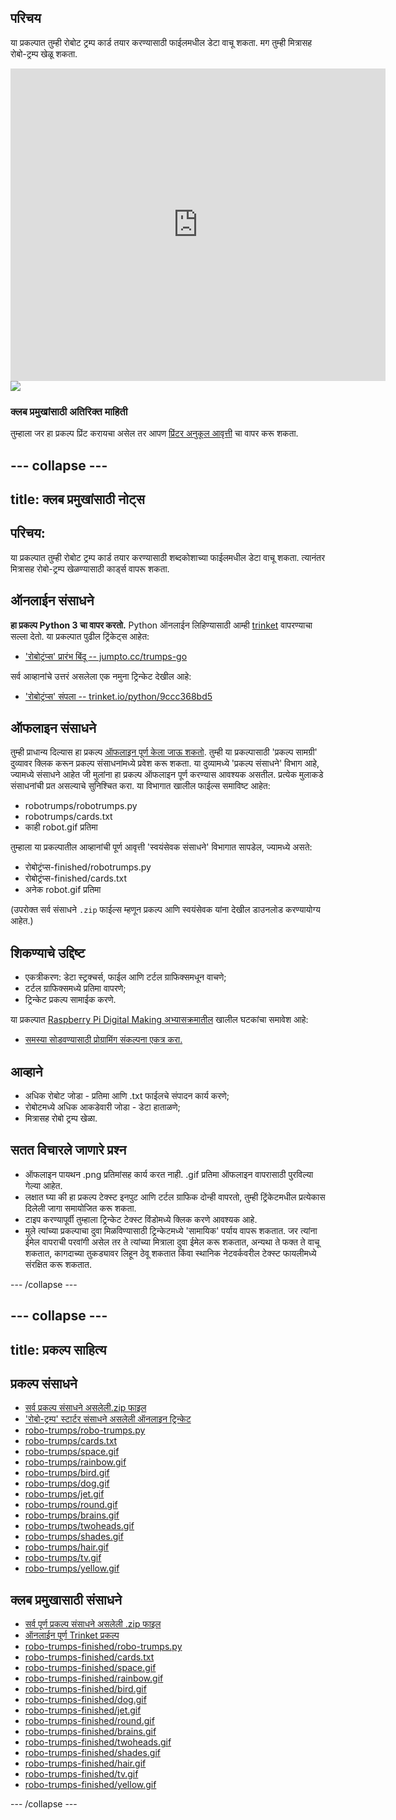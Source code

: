 ## परिचय

या प्रकल्पात तुम्ही रोबोट ट्रम्प कार्ड तयार करण्यासाठी फाईलमधील डेटा वाचू शकता. मग तुम्ही मित्रासह रोबो-ट्रम्प खेळू शकता.

<div class="trinket">
  <iframe src="https://trinket.io/embed/python/9ccc368bd5?outputOnly=true&start=result" width="600" height="500" frameborder="0" marginwidth="0" marginheight="0" allowfullscreen>
  </iframe>
  <img src="प्रतिमा/robotrumps-finished.png">
</div>

### क्लब प्रमुखांसाठी अतिरिक्त माहिती

तुम्हाला जर हा प्रकल्प प्रिंट करायचा असेल तर आपण [प्रिंटर अनुकूल आवृत्ती](https://projects.raspberrypi.org/mr-IN/projects/robo-trumps/print) चा वापर करू शकता.

--- collapse ---
---
title: क्लब प्रमुखांसाठी नोट्स
---

## परिचय:

या प्रकल्पात तुम्ही रोबोट ट्रम्प कार्ड तयार करण्यासाठी शब्दकोशाच्या फाईलमधील डेटा वाचू शकता. त्यानंतर मित्रासह रोबो-ट्रम्प खेळण्यासाठी कार्ड्स वापरू शकता.

## ऑनलाईन संसाधने

**हा प्रकल्प Python 3 चा वापर करतो.** Python ऑनलाईन लिहिण्यासाठी आम्ही [trinket](https://trinket.io/) वापरण्याचा सल्ला देतो. या प्रकल्पात पुढील ट्रिंकेट्स आहेत:

* ['रोबोट्रंप्स' प्रारंभ बिंदू -- jumpto.cc/trumps-go](http://jumpto.cc/trumps-go)

सर्व आव्हानांचे उत्तरं असलेला एक नमुना ट्रिन्केट देखील आहे:

* ['रोबोट्रंप्स' संपला -- trinket.io/python/9ccc368bd5](https://trinket.io/python/9ccc368bd5)

## ऑफलाइन संसाधने

तुम्ही प्राधान्य दिल्यास हा प्रकल्प [ऑफलाइन पूर्ण केला जाऊ शकतो](https://www.codeclubprojects.org/en-GB/resources/python-working-offline/). तुम्ही या प्रकल्पासाठी 'प्रकल्प सामग्री' दुव्यावर क्लिक करून प्रकल्प संसाधनांमध्ये प्रवेश करू शकता. या दुव्यामध्ये 'प्रकल्प संसाधने' विभाग आहे, ज्यामध्ये संसाधने आहेत जी मुलांना हा प्रकल्प ऑफलाइन पूर्ण करण्यास आवश्यक असतील. प्रत्येक मुलाकडे संसाधनांची प्रत असल्याचे सुनिश्चित करा. या विभागात खालील फाईल्स समाविष्ट आहेत:

* robotrumps/robotrumps.py
* robotrumps/cards.txt
* काही robot.gif प्रतिमा

तुम्हाला या प्रकल्पातील आव्हानांची पूर्ण आवृत्ती 'स्वयंसेवक संसाधने' विभागात सापडेल, ज्यामध्ये असते:

* रोबोट्रंप्स-finished/robotrumps.py
* रोबोट्रंप्स-finished/cards.txt
* अनेक robot.gif प्रतिमा

(उपरोक्त सर्व संसाधने `.zip` फाईल्स म्हणून प्रकल्प आणि स्वयंसेवक यांना देखील डाउनलोड करण्यायोग्य आहेत.)

## शिकण्याचे उद्दिष्ट

* एकत्रीकरण: डेटा स्ट्रक्चर्स, फाईल आणि टर्टल ग्राफिक्समधून वाचणे;
* टर्टल ग्राफिक्समध्ये प्रतिमा वापरणे;
* ट्रिन्केट प्रकल्प सामाईक करणे.

या प्रकल्पात [Raspberry Pi Digital Making अभ्यासक्रमातील](http://rpf.io/curriculum) खालील घटकांचा समावेश आहे:

* [समस्या सोडवण्यासाठी प्रोग्रामिंग संकल्पना एकत्र करा.](https://www.raspberrypi.org/curriculum/programming/builder)

## आव्हाने

* अधिक रोबोट जोडा - प्रतिमा आणि .txt फाईलचे संपादन कार्य करणे;
* रोबोटमध्ये अधिक आकडेवारी जोडा - डेटा हाताळणे;
* मित्रासह रोबो ट्रम्प खेळा.

## सतत विचारले जाणारे प्रश्न

* ऑफलाइन पायथन .png प्रतिमांसह कार्य करत नाही. .gif प्रतिमा ऑफलाइन वापरासाठी पुरविल्या गेल्या आहेत.
* लक्षात घ्या की हा प्रकल्प टेक्स्ट इनपुट आणि टर्टल ग्राफिक दोन्ही वापरतो, तुम्ही ट्रिंकेटमधील प्रत्येकास दिलेली जागा समायोजित करू शकता.
* टाइप करण्यापूर्वी तुम्हाला ट्रिन्केट टेक्स्ट विंडोमध्ये क्लिक करणे आवश्यक आहे.
* मुले त्यांच्या प्रकल्पाचा दुवा मिळविण्यासाठी ट्रिन्केटमध्ये 'सामायिक' पर्याय वापरू शकतात. जर त्यांना ईमेल वापराची परवांगी असेल तर ते त्यांच्या मित्राला दुवा ईमेल करू शकतात, अन्यथा ते फक्त ते वाचू शकतात, कागदाच्या तुकड्यावर लिहून ठेवू शकतात किंवा स्थानिक नेटवर्कवरील टेक्स्ट फायलीमध्ये संरक्षित करू शकतात.

--- /collapse ---

--- collapse ---
---
title: प्रकल्प साहित्य
---

## प्रकल्प संसाधने

* [सर्व प्रकल्प संसाधने असलेली.zip फाइल](resources/robo-trumps-project-resources.zip)
* ['रोबो-ट्रम्प' स्टार्टर संसाधने असलेली ऑनलाइन ट्रिन्केट](http://jumpto.cc/trumps-go)
* [robo-trumps/robo-trumps.py](resources/robo-trumps-robo-trumps.py)
* [robo-trumps/cards.txt](resources/robo-trumps-cards.txt)
* [robo-trumps/space.gif](resources/robo-trumps-space.gif)
* [robo-trumps/rainbow.gif](resources/robo-trumps-rainbow.gif)
* [robo-trumps/bird.gif](resources/robo-trumps-bird.gif)
* [robo-trumps/dog.gif](resources/robo-trumps-dog.gif)
* [robo-trumps/jet.gif](resources/robo-trumps-jet.gif)
* [robo-trumps/round.gif](resources/robo-trumps-round.gif)
* [robo-trumps/brains.gif](resources/robo-trumps-brains.gif)
* [robo-trumps/twoheads.gif](resources/robo-trumps-twoheads.gif)
* [robo-trumps/shades.gif](resources/robo-trumps-shades.gif)
* [robo-trumps/hair.gif](resources/robo-trumps-hair.gif)
* [robo-trumps/tv.gif](resources/robo-trumps-tv.gif)
* [robo-trumps/yellow.gif](resources/robo-trumps-yellow.gif)

## क्लब प्रमुखासाठी संसाधने

* [सर्व पूर्ण प्रकल्प संसाधने असलेली .zip फाइल](resources/robotrumps-volunteer-resources.zip)
* [ऑनलाईन पूर्ण Trinket प्रकल्प](https://trinket.io/python/9ccc368bd5)
* [robo-trumps-finished/robo-trumps.py](resources/robo-trumps-finished-robo-trumps.py)
* [robo-trumps-finished/cards.txt](resources/robo-trumps-finished-cards.txt)
* [robo-trumps-finished/space.gif](resources/robo-trumps-finished-space.gif)
* [robo-trumps-finished/rainbow.gif](resources/robo-trumps-finished-rainbow.gif)
* [robo-trumps-finished/bird.gif](resources/robo-trumps-finished-bird.gif)
* [robo-trumps-finished/dog.gif](resources/robo-trumps-finished-dog.gif)
* [robo-trumps-finished/jet.gif](resources/robo-trumps-finished-jet.gif)
* [robo-trumps-finished/round.gif](resources/robo-trumps-finished-round.gif)
* [robo-trumps-finished/brains.gif](resources/robo-trumps-finished-brains.gif)
* [robo-trumps-finished/twoheads.gif](resources/robo-trumps-finished-twoheads.gif)
* [robo-trumps-finished/shades.gif](resources/robo-trumps-finished-shades.gif)
* [robo-trumps-finished/hair.gif](resources/robo-trumps-finished-hair.gif)
* [robo-trumps-finished/tv.gif](resources/robo-trumps-finished-tv.gif)
* [robo-trumps-finished/yellow.gif](resources/robo-trumps-finished-yellow.gif)

--- /collapse ---